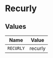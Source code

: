 # Recurly


## Values

| Name      | Value     |
| --------- | --------- |
| `RECURLY` | recurly   |